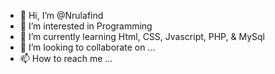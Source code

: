 - 👋 Hi, I’m @Nrulafind
- 👀 I’m interested in Programming
- 🌱 I’m currently learning Html, CSS, Jvascript, PHP, & MySql
- 💞️ I’m looking to collaborate on ...
- 📫 How to reach me ...

<!---
Nrulafind/Nrulafind is a ✨ special ✨ repository because its `README.md` (this file) appears on your GitHub profile.
You can click the Preview link to take a look at your changes.
--->
